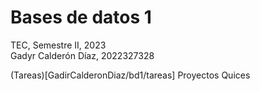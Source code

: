 # Bases de datos 1

TEC, Semestre II, 2023  
Gadyr Calderón Díaz, 2022327328    

(Tareas)[GadirCalderonDiaz/bd1/tareas]
Proyectos
Quices
